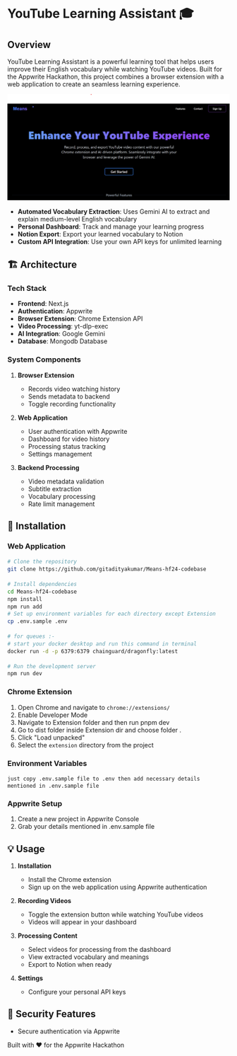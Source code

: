 # YouTube Learning Assistant 🎓

## Overview
YouTube Learning Assistant is a powerful learning tool that helps users improve their English vocabulary while watching YouTube videos. Built for the Appwrite Hackathon, this project combines a browser extension with a web application to create an seamless learning experience.

![Project Banner](featurefile.png)
- **Automated Vocabulary Extraction**: Uses Gemini AI to extract and explain medium-level English vocabulary
- **Personal Dashboard**: Track and manage your learning progress
- **Notion Export**: Export your learned vocabulary to Notion
- **Custom API Integration**: Use your own API keys for unlimited learning

## 🏗️ Architecture

### Tech Stack
- **Frontend**: Next.js
- **Authentication**: Appwrite
- **Browser Extension**: Chrome Extension API
- **Video Processing**: yt-dlp-exec
- **AI Integration**: Google Gemini
- **Database**: Mongodb Database

### System Components
1. **Browser Extension**
   - Records video watching history
   - Sends metadata to backend
   - Toggle recording functionality

2. **Web Application**
   - User authentication with Appwrite
   - Dashboard for video history
   - Processing status tracking
   - Settings management

3. **Backend Processing**
   - Video metadata validation
   - Subtitle extraction
   - Vocabulary processing
   - Rate limit management

## 🚀 Installation

### Web Application
```bash
# Clone the repository
git clone https://github.com/gitadityakumar/Means-hf24-codebase

# Install dependencies
cd Means-hf24-codebase
npm install
npm run add
# Set up environment variables for each directory except Extension
cp .env.sample .env

# for queues :-
# start your docker desktop and run this command in terminal
docker run -d -p 6379:6379 chainguard/dragonfly:latest

# Run the development server
npm run dev
```

### Chrome Extension
1. Open Chrome and navigate to `chrome://extensions/`
2. Enable Developer Mode
3. Navigate to Extension folder and then  run pnpm dev
4. Go to dist folder inside Extension dir and choose folder .
5. Click "Load unpacked"
6. Select the `extension` directory from the project

### Environment Variables
```env
just copy .env.sample file to .env then add necessary details  mentioned in .env.sample file 
```

### Appwrite Setup
1. Create a new project in Appwrite Console
2. Grab your details mentioned in .env.sample file 


## 💡 Usage

1. **Installation**
   - Install the Chrome extension
   - Sign up on the web application using Appwrite authentication

2. **Recording Videos**
   - Toggle the extension button while watching YouTube videos
   - Videos will appear in your dashboard

3. **Processing Content**
   - Select videos for processing from the dashboard
   - View extracted vocabulary and meanings
   - Export to Notion when ready

4. **Settings**
   - Configure your personal API keys

## 🔐 Security Features
- Secure authentication via Appwrite


Built with ❤️ for the Appwrite Hackathon